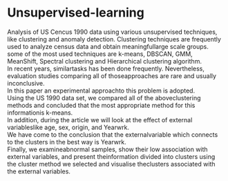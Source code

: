 # Unsupervised-learning
Analysis of US Cencus 1990 data using various unsupervised techniques, like clustering and anomaly detection.
Clustering techniques are frequently used to analyze census data and obtain meaningfullarge scale groups.  
some of the most used techniques are k-means, DBSCAN, GMM, MeanShift, Spectral clustering and Hierarchical clustering algorithm.  
In recent years, similartasks has been done frequently.  Nevertheless, evaluation studies comparing all of thoseapproaches  are  rare  and  usually  inconclusive.   
In  this  paper  an  experimental  approachto this problem is adopted.  
Using the US 1990 data set, we compared all of the aboveclustering methods and concluded that the most appropriate method for this informationis k-means.  
In addition, during the article we will look at the effect of external variableslike  age,  sex,  origin,  and  Yearwrk.   
We  have  come  to  the  conclusion  that  the  externalvariable which connects to the clusters in the best way is Yearwrk.  
Finally, we examineabnormal  samples,  show  their  low  association  with  external  variables,  and  present  theinformation divided 
into clusters using the cluster method we selected and visualise theclusters associated with the external variables.
